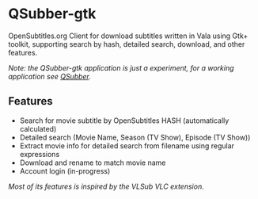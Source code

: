 # QSubber-gtk
OpenSubtitles.org Client for download subtitles written in Vala using Gtk+ toolkit, supporting search by hash,
detailed search, download, and other features.

*Note: the QSubber-gtk application is just a experiment, for a working application see [QSubber](../../../QSubber).*

## Features

- Search for movie subtitle by OpenSubtitles HASH (automatically calculated)
- Detailed search (Movie Name, Season (TV Show), Episode (TV Show))
- Extract movie info for detailed search from filename using regular expressions
- Download and rename to match movie name
- Account login (in-progress)

*Most of its features is inspired by the VLSub VLC extension.*

